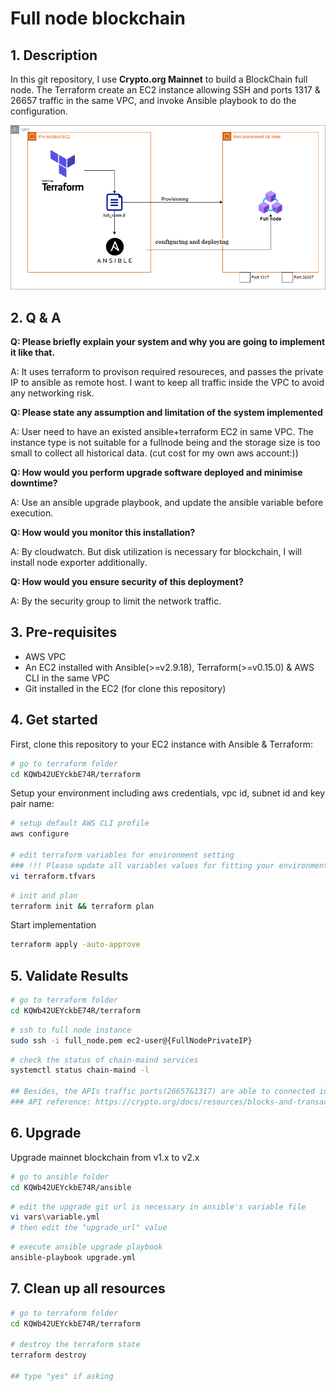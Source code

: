 # Full node blockchain

## 1. Description
In this git repository, I use **Crypto.org Mainnet** to build a BlockChain full node. The Terraform create an EC2 instance allowing SSH and ports 1317 & 26657 traffic in the same VPC, and invoke Ansible playbook to do the configuration.

![Alt text](/diagram.png?raw=true "Diagram")


## 2. Q & A
**Q: Please briefly explain your system and why you are going to implement it like that.**

A: It uses terraform to provison required resoureces, and passes the private IP to ansible as remote host. I want to keep all traffic inside the VPC to avoid any networking risk.


**Q: Please state any assumption and limitation of the system implemented**

A: User need to have an existed ansible+terraform EC2 in same VPC. The instance type is not suitable for a fullnode being and the storage size is too small to collect all historical data. (cut cost for my own aws account:))

**Q: How would you perform upgrade software deployed and minimise downtime?**

A: Use an ansible upgrade playbook, and update the ansible variable before execution.


**Q: How would you monitor this installation?**

A: By cloudwatch. But disk utilization is necessary for blockchain, I will install node exporter additionally.


**Q: How would you ensure security of this deployment?**

A: By the security group to limit the network traffic.


## 3. Pre-requisites
- AWS VPC 
- An EC2 installed with Ansible(>=v2.9.18), Terraform(>=v0.15.0) & AWS CLI in the same VPC
- Git installed in the EC2 (for clone this repository)

## 4. Get started

First, clone this repository to your EC2 instance with Ansible & Terraform:

```bash
# go to terraform folder
cd KQWb42UEYckbE74R/terraform
```

Setup your environment including aws credentials, vpc id, subnet id and key pair name:

```bash
# setup default AWS CLI profile
aws configure

# edit terraform variables for environment setting
### !!! Please update all variables values for fitting your environment.!!!
vi terraform.tfvars
```

```bash
# init and plan
terraform init && terraform plan
```

Start implementation
```bash
terraform apply -auto-approve
```

## 5. Validate Results
```bash
# go to terraform folder
cd KQWb42UEYckbE74R/terraform
```

```bash
# ssh to full node instance
sudo ssh -i full_node.pem ec2-user@{FullNodePrivateIP}
```

```bash
# check the status of chain-maind services
systemctl status chain-maind -l

## Besides, the APIs traffic ports(26657&1317) are able to connected in same VPC network. 
### API reference: https://crypto.org/docs/resources/blocks-and-transactions.html#common-apis-2
```

## 6. Upgrade
Upgrade mainnet blockchain from v1.x to v2.x

```bash
# go to ansible folder
cd KQWb42UEYckbE74R/ansible
```

```bash
# edit the upgrade git url is necessary in ansible's variable file
vi vars\variable.yml
# then edit the "upgrade_url" value
```

```bash
# execute ansible upgrade playbook
ansible-playbook upgrade.yml
```

## 7. Clean up all resources

```bash
# go to terraform folder
cd KQWb42UEYckbE74R/terraform

# destroy the terraform state
terraform destroy

## type "yes" if asking
```


